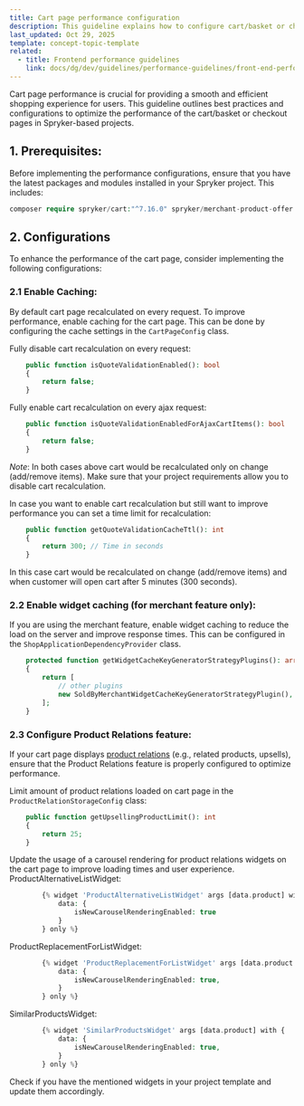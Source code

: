 ```yaml
---
title: Cart page performance configuration
description: This guideline explains how to configure cart/basket or checkout for your Spryker based projects.
last_updated: Oct 29, 2025
template: concept-topic-template
related:
  - title: Frontend performance guidelines
    link: docs/dg/dev/guidelines/performance-guidelines/front-end-performance-guidelines.html   
---
```


Cart page performance is crucial for providing a smooth and efficient shopping experience for users. This guideline outlines best practices and configurations to optimize the performance of the cart/basket or checkout pages in Spryker-based projects.
## 1. Prerequisites:
Before implementing the performance configurations, ensure that you have the latest packages and modules installed in your Spryker project. This includes:
```php
composer require spryker/cart:"^7.16.0" spryker/merchant-product-offer:"^1.11.0" spryker/money:"^2.15.0" spryker/price-cart-connector:"^6.13.0" spryker/price-product:"^4.49.0" spryker/product-bundle:"^7.27.0" spryker/product-relation-storage:"^2.6.0" spryker-shop/cart-page:"^3.56.0" spryker-shop/merchant-widget:"^1.5.0" spryker-shop/product-alternative-widget:"^1.6.0" spryker-shop/product-detail-page:"^3.27.0" spryker-shop/product-relation-widget:"^1.4.0" spryker-shop/product-replacement-for-widget:"^1.6.0" spryker-shop/shop-application:"^1.16.0" spryker-shop/shop-ui:"^1.100.0" 
```
## 2. Configurations
To enhance the performance of the cart page, consider implementing the following configurations:
### 2.1 Enable Caching:
By default cart page recalculated on every request. To improve performance, enable caching for the cart page. This can be done by configuring the cache settings in the `CartPageConfig` class.

Fully disable cart recalculation on every request:
```php
    public function isQuoteValidationEnabled(): bool
    {
        return false;
    }
```
Fully enable cart recalculation on every ajax request:
```php
    public function isQuoteValidationEnabledForAjaxCartItems(): bool
    {
        return false;
    }
```
*Note*: In both cases above cart would be recalculated only on change (add/remove items). Make sure that your project requirements allow you to disable cart recalculation.

In case you want to enable cart recalculation but still want to improve performance you can set a time limit for recalculation:
```php
    public function getQuoteValidationCacheTtl(): int
    {
        return 300; // Time in seconds
    }
```
In this case cart would be recalculated on change (add/remove items) and when customer will open cart after 5 minutes (300 seconds).

### 2.2 Enable widget caching (for merchant feature only):
If you are using the merchant feature, enable widget caching to reduce the load on the server and improve response times. This can be configured in the `ShopApplicationDependencyProvider` class.
```php
    protected function getWidgetCacheKeyGeneratorStrategyPlugins(): array
    {
        return [
            // other plugins
            new SoldByMerchantWidgetCacheKeyGeneratorStrategyPlugin(),
        ];
    }
```

### 2.3 Configure Product Relations feature:
If your cart page displays [product relations](docs/pbc/all/product-relationship-management/latest/product-relationship-management) (e.g., related products, upsells), ensure that the Product Relations feature is properly configured to optimize performance.

Limit amount of product relations loaded on cart page in the `ProductRelationStorageConfig` class:
```php
    public function getUpsellingProductLimit(): int
    {
        return 25;
    }
```
Update the usage of a carousel rendering for product relations widgets on the cart page to improve loading times and user experience.
ProductAlternativeListWidget:
```php
        {% widget 'ProductAlternativeListWidget' args [data.product] with {
            data: {
                isNewCarouselRenderingEnabled: true
            }
        } only %}
```
ProductReplacementForListWidget:
```php
        {% widget 'ProductReplacementForListWidget' args [data.product.sku] with {
            data: {
                isNewCarouselRenderingEnabled: true,
            }
        } only %}
```
SimilarProductsWidget:
```php 
        {% widget 'SimilarProductsWidget' args [data.product] with {
            data: {
                isNewCarouselRenderingEnabled: true,
            }
        } only %}
```
Check if you have the mentioned widgets in your project template and update them accordingly.
